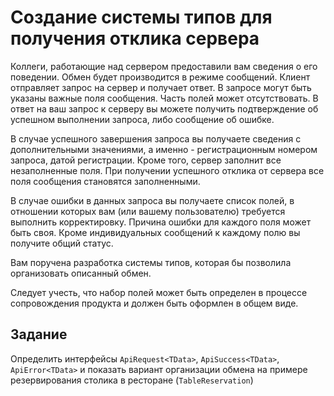 # Создание системы типов для получения отклика сервера

Коллеги, работающие над сервером предоставили вам сведения о его поведении. Обмен будет производится в режиме сообщений. Клиент отправляет запрос на сервер и получает ответ. В запросе могут быть указаны важные поля сообщения. Часть полей может отсутствовать. В ответ на ваш запрос к серверу вы можете получить подтверждение об успешном выполнении запроса, либо сообщение об ошибке.

В случае успешного завершения запроса вы получаете сведения с дополнительными значениями, а именно - регистрационным номером запроса, датой регистрации. Кроме того, сервер заполнит все незаполненные поля. При получении успешного отклика от сервера все поля сообщения становятся заполненными.

В случае ошибки в данных запроса вы получаете список полей, в отношении которых вам (или вашему пользователю) требуется выполнить корректировку. Причина ошибки для каждого поля может быть своя. Кроме индивидуальных сообщений к каждому полю вы получите общий статус.

Вам поручена разработка системы типов, которая бы позволила организовать описанный обмен.

Следует учесть, что набор полей может быть определен в процессе сопровождения продукта и должен быть оформлен в общем виде.

## Задание

Определить интерфейсы `ApiRequest<TData>`, `ApiSuccess<TData>`, `ApiError<TData>` и показать вариант организации обмена на примере резервирования столика в ресторане (`TableReservation`)
